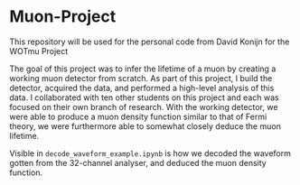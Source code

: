# Muon-Project

This repository will be used for the personal code from David Konijn for the WOTmu Project

The goal of this project was to infer the lifetime of a muon by creating a working muon detector from scratch. As part of this project, I build the detector, acquired the data, and performed a high-level analysis of this data. I collaborated with ten other students on this project and each was focused on their own branch of research. With the working detector, we were able to produce a muon density function similar to that of Fermi theory, we were furthermore able to somewhat closely deduce the muon lifetime.

Visible in `decode_waveform_example.ipynb` is how we decoded the waveform gotten from the 32-channel analyser, and deduced the muon density function.
